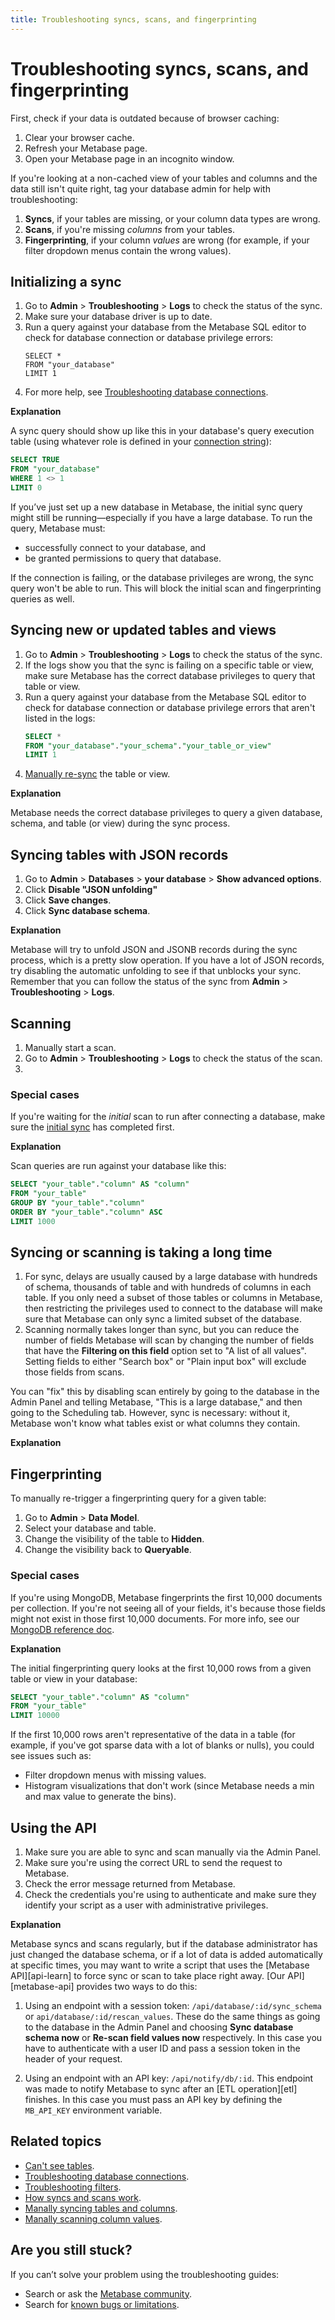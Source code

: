 ```yaml
---
title: Troubleshooting syncs, scans, and fingerprinting
---
```


# Troubleshooting syncs, scans, and fingerprinting

First, check if your data is outdated because of browser caching:

1. Clear your browser cache.
2. Refresh your Metabase page.
3. Open your Metabase page in an incognito window.

If you're looking at a non-cached view of your tables and columns and the data still isn't quite right, tag your database admin for help with troubleshooting:

1. **Syncs**, if your tables are missing, or your column data types are wrong.
2. **Scans**, if you're missing _columns_ from your tables.
3. **Fingerprinting**, if your column _values_ are wrong (for example, if your filter dropdown menus contain the wrong values).

## Initializing a sync

1. Go to **Admin** > **Troubleshooting** > **Logs** to check the status of the sync.
2. Make sure your database driver is up to date.
3. Run a query against your database from the Metabase SQL editor to check for database connection or database privilege errors:
    ```
    SELECT *
    FROM "your_database"
    LIMIT 1
    ```
4. For more help, see [Troubleshooting database connections](./db-connection.md).

**Explanation**

A sync query should show up like this in your database's query execution table (using whatever role is defined in your [connection string]()):

```sql
SELECT TRUE
FROM "your_database"
WHERE 1 <> 1
LIMIT 0
```

If you’ve just set up a new database in Metabase, the initial sync query might still be running—especially if you have a large database. To run the query, Metabase must:

- successfully connect to your database, and
- be granted permissions to query that database.

If the connection is failing, or the database privileges are wrong, the sync query won't be able to run. This will block the initial scan and fingerprinting queries as well.

## Syncing new or updated tables and views

1. Go to **Admin** > **Troubleshooting** > **Logs** to check the status of the sync.
2. If the logs show you that the sync is failing on a specific table or view, make sure Metabase has the correct database privileges to query that table or view.
3. Run a query against your database from the Metabase SQL editor to check for database connection or database privilege errors that aren't listed in the logs:
    ```sql
    SELECT *
    FROM "your_database"."your_schema"."your_table_or_view"
    LIMIT 1
    ```
4. [Manually re-sync](../databases/connecting.md#manually-syncing-tables-and-columns) the table or view.

**Explanation**

Metabase needs the correct database privileges to query a given database, schema, and table (or view) during the sync process.

## Syncing tables with JSON records

1. Go to **Admin** > **Databases** > **your database** > **Show advanced options**.
2. Click **Disable "JSON unfolding"**
3. Click **Save changes**.
4. Click **Sync database schema**.

**Explanation**

Metabase will try to unfold JSON and JSONB records during the sync process, which is a pretty slow operation. If you have a lot of JSON records, try disabling the automatic unfolding to see if that unblocks your sync. Remember that you can follow the status of the sync from **Admin** > **Troubleshooting** > **Logs**.

## Scanning

1. Manually start a scan.
2. Go to **Admin** > **Troubleshooting** > **Logs** to check the status of the scan.
3. 

### Special cases

If you're waiting for the _initial_ scan to run after connecting a database, make sure the [initial sync](#initial-sync) has completed first.

**Explanation**

Scan queries are run against your database like this:

```sql
SELECT "your_table"."column" AS "column"
FROM "your_table"
GROUP BY "your_table"."column"
ORDER BY "your_table"."column" ASC
LIMIT 1000
```

## Syncing or scanning is taking a long time

1. For sync, delays are usually caused by a large database with hundreds of schema, thousands of table and with hundreds of columns in each table. If you only need a subset of those tables or columns in Metabase, then restricting the privileges used to connect to the database will make sure that Metabase can only sync a limited subset of the database.
2. Scanning normally takes longer than sync, but you can reduce the number of fields Metabase will scan by changing the number of fields that have the **Filtering on this field** option set to "A list of all values". Setting fields to either "Search box" or "Plain input box" will exclude those fields from scans.

You can "fix" this by disabling scan entirely by going to the database in the Admin Panel and telling Metabase, "This is a large database," and then going to the Scheduling tab. However, sync is necessary: without it, Metabase won't know what tables exist or what columns they contain.

**Explanation**



## Fingerprinting

To manually re-trigger a fingerprinting query for a given table:

1. Go to **Admin** > **Data Model**.
2. Select your database and table.
3. Change the visibility of the table to **Hidden**.
4. Change the visibility back to **Queryable**.

### Special cases

If you're using MongoDB, Metabase fingerprints the first 10,000 documents per collection. If you're not seeing all of your fields, it's because those fields might not exist in those first 10,000 documents. For more info, see our [MongoDB reference doc](../databases/connections/mongodb.md#i-added-fields-to-my-database-but-dont-see-them-in-metabase).

**Explanation**

The initial fingerprinting query looks at the first 10,000 rows from a given table or view in your database:

```sql
SELECT "your_table"."column" AS "column"
FROM "your_table"
LIMIT 10000
```

If the first 10,000 rows aren't representative of the data in a table (for example, if you've got sparse data with a lot of blanks or nulls), you could see issues such as:

- Filter dropdown menus with missing values.
- Histogram visualizations that don't work (since Metabase needs a min and max value to generate the bins).

## Using the API

1. Make sure you are able to sync and scan manually via the Admin Panel.
2. Make sure you're using the correct URL to send the request to Metabase.
3. Check the error message returned from Metabase.
4. Check the credentials you're using to authenticate and make sure they identify your script as a user with administrative privileges.

**Explanation**

Metabase syncs and scans regularly, but if the database administrator has just changed the database schema, or if a lot of data is added automatically at specific times, you may want to write a script that uses the [Metabase API][api-learn] to force sync or scan to take place right away. [Our API][metabase-api] provides two ways to do this:

1. Using an endpoint with a session token: `/api/database/:id/sync_schema` or `api/database/:id/rescan_values`. These do the same things as going to the database in the Admin Panel and choosing **Sync database schema now** or **Re-scan field values now** respectively. In this case you have to authenticate with a user ID and pass a session token in the header of your request.

2. Using an endpoint with an API key: `/api/notify/db/:id`. This endpoint was made to notify Metabase to sync after an [ETL operation][etl] finishes. In this case you must pass an API key by defining the `MB_API_KEY` environment variable.

## Related topics

- [Can't see tables](./cant-see-tables.md).
- [Troubleshooting database connections](./db-connection.md).
- [Troubleshooting filters](./filters.md).
- [How syncs and scans work](../databases/connecting.md#syncing-and-scanning-databases).
- [Manally syncing tables and columns](../databases/connecting.md#manually-syncing-tables-and-columns).
- [Manally scanning column values](../databases/connecting.md#manually-scanning-column-values).

## Are you still stuck?

If you can’t solve your problem using the troubleshooting guides:

- Search or ask the [Metabase community](https://discourse.metabase.com/).
- Search for [known bugs or limitations](./known-issues.md).